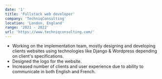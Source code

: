 ```yaml
---
date: '1'
title: 'Fullstack web developer'
company: 'TechniqConsulting'
location: 'London, England'
range: '2021 - 2022'
url: 'https://www.techniqconsulting.com/'
---
```


- Working on the implementation team, mostly designing and developing clients websites using technologies like Django & Wordpress depending on client's specifications.
- Designed the logo for the website.
- Increased number of clients and user experience due to ability to communicate in both English and French.
